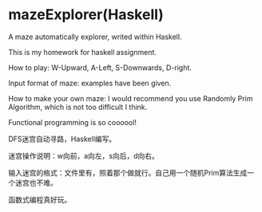 # mazeExplorer(Haskell)
A maze automatically explorer, writed within Haskell.

This is my homework for haskell assignment.

How to play: W-Upward, A-Left, S-Downwards, D-right.

Input format of maze: examples have been given. 

How to make your own maze: I would recommend you use Randomly Prim Algorithm, which is not too difficult I think.  

Functional programming is so coooool!

DFS迷宫自动寻路，Haskell编写。

迷宫操作说明：w向前，a向左，s向后，d向右。  

输入迷宫的格式：文件里有，照着那个做就行。自己用一个随机Prim算法生成一个迷宫也不难。

函数式编程真好玩。
